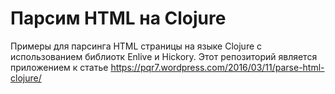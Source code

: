 # Парсим HTML на Clojure

Примеры для парсинга HTML страницы на языке Clojure с использованием библиотк Enlive и Hickory.
Этот репозиторий является приложением к статье https://pqr7.wordpress.com/2016/03/11/parse-html-clojure/

